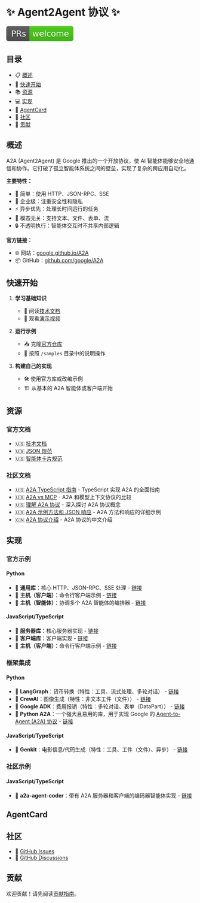 # ✨ Agent2Agent 协议 ✨

![PR Welcome](/images/prs-welcome.svg)

## 目录

- 📋 [概述](#概述)
- 🚀 [快速开始](#快速开始)
- 📚 [资源](#资源)
- 💻 [实现](#实现)
- 🎴 [AgentCard](#agentcard)
- 👥 [社区](#社区)
- 🤝 [贡献](#贡献)

## 概述

A2A (Agent2Agent) 是 Google 推出的一个开放协议，使 AI 智能体能够安全地通信和协作。它打破了孤立智能体系统之间的壁垒，实现了复杂的跨应用自动化。

**主要特性：**
- 🎯 简单：使用 HTTP、JSON-RPC、SSE
- 🏢 企业级：注重安全性和隐私
- ⚡ 异步优先：处理长时间运行的任务
- 🔄 模态无关：支持文本、文件、表单、流
- 🔒 不透明执行：智能体交互时不共享内部逻辑

**官方链接：**
- 🌐 网站：[google.github.io/A2A](https://google.github.io/A2A)
- 📦 GitHub：[github.com/google/A2A](https://github.com/google/A2A)

## 快速开始

1. **学习基础知识**
   - 📖 阅读[技术文档](https://google.github.io/A2A/#/documentation)
   - 🎥 观看[演示视频](https://storage.googleapis.com/gweb-developer-goog-blog-assets/original_videos/A2A_demo_v4.mp4)

2. **运行示例**
   - 📥 克隆[官方仓库](https://github.com/google/A2A)
   - 📝 按照 `/samples` 目录中的说明操作

3. **构建自己的实现**
   - 🛠️ 使用官方库或改编示例
   - 🏗️ 从基本的 A2A 智能体或客户端开始

## 资源

### 官方文档
- 🇺🇸 [技术文档](https://google.github.io/A2A/#/documentation)
- 🇺🇸 [JSON 规范](https://github.com/google/A2A/tree/main/specification/json)
- 🇺🇸 [智能体卡片规范](https://google.github.io/A2A/#/documentation?id=agent-card)

### 社区文档
- 🇺🇸 [A2A TypeScript 指南](docs/a2a-typescript-guide.md) - TypeScript 实现 A2A 的全面指南
- 🇺🇸 [A2A vs MCP](docs/a2a-vs-mcp.md) - A2A 和模型上下文协议的比较
- 🇺🇸 [理解 A2A 协议](docs/understanding-a2a-protocol.md) - 深入探讨 A2A 协议概念
- 🇺🇸 [A2A 示例方法和 JSON 响应](docs/a2a-sample-methods-and-json-responses.md) - A2A 方法和响应的详细示例
- 🇨🇳 [A2A 协议介绍](https://mp.weixin.qq.com/s/ySDTLuWvJeO9n7uBw2XxmQ) - A2A 协议的中文介绍

## 实现

### 官方示例

#### Python
- 🐍 **通用库**：核心 HTTP、JSON-RPC、SSE 处理 - [链接](https://github.com/google/A2A/tree/main/samples/python/common)
- 🐍 **主机（客户端）**：命令行客户端示例 - [链接](https://github.com/google/A2A/tree/main/samples/python/hosts/cli)
- 🐍 **主机（智能体）**：协调多个 A2A 智能体的编排器 - [链接](https://github.com/google/A2A/tree/main/samples/python/hosts/multiagent)

#### JavaScript/TypeScript
- 🚀 **服务器库**：核心服务器实现 - [链接](https://github.com/google/A2A/tree/main/samples/js/src/server)
- 🚀 **客户端库**：客户端实现 - [链接](https://github.com/google/A2A/tree/main/samples/js/src/client)
- 🚀 **主机（客户端）**：命令行客户端示例 - [链接](https://github.com/google/A2A/blob/main/samples/js/src/cli.ts)

### 框架集成

#### Python
- 🐍 **LangGraph**：货币转换（特性：工具、流式处理、多轮对话） - [链接](https://github.com/google/A2A/tree/main/samples/python/agents/langgraph)
- 🐍 **CrewAI**：图像生成（特性：非文本工件（文件）） - [链接](https://github.com/google/A2A/tree/main/samples/python/agents/crewai)
- 🐍 **Google ADK**：费用报销（特性：多轮对话、表单（DataPart）） - [链接](https://github.com/google/A2A/tree/main/samples/python/agents/google_adk)
- 🐍 **Python A2A**：一个强大且易用的库，用于实现 Google 的 [Agent-to-Agent (A2A) 协议](https://google.github.io/A2A/) - [链接](https://github.com/themanojdesai/python-a2a)

#### JavaScript/TypeScript
- 🚀 **Genkit**：电影信息/代码生成（特性：工具、工件（文件）、异步） - [链接](https://github.com/google/A2A/tree/main/samples/js/src/agents)

### 社区示例

#### JavaScript/TypeScript
- 🚀 **a2a-agent-coder**：带有 A2A 服务器和客户端的编码器智能体实现 - [链接](https://github.com/sing1ee/a2a-agent-coder)

## AgentCard

## 社区

- 🐛 [GitHub Issues](https://github.com/google/A2A/issues)
- 💬 [GitHub Discussions](https://github.com/google/A2A/discussions/)

## 贡献

欢迎贡献！请先阅读[贡献指南](CONTRIBUTING.md)。 